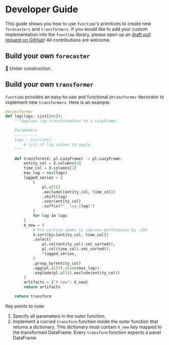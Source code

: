 # Developer Guide

This guide shows you how to use `functime`'s primitives to create new `forecasters` and `transformers`. If you would like to add your custom implementation into the `functime` library, please open up an [draft pull request on GitHub](https://github.com/descendant-ai/functime/pulls)! All contributions are welcome.

## Build your own `forecaster`

🚧 Under construction.

## Build your own `transformer`

`functime` provides an easy-to-use and functional `@transformer` decorator to implement new `transformers`. Here is an example:

```python
@transformer
def lag(lags: List[int]):
    """Applies lag transformation to a LazyFrame.

    Parameters
    ----------
    lags : List[int]
        A list of lag values to apply.
    """

    def transform(X: pl.LazyFrame) -> pl.LazyFrame:
        entity_col = X.columns[0]
        time_col = X.columns[1]
        max_lag = max(lags)
        lagged_series = [
            (
                pl.all()
                .exclude([entity_col, time_col])
                .shift(lag)
                .over(entity_col)
                .suffix(f"__lag_{lag}")
            )
            for lag in lags
        ]
        X_new = (
            # Pre-sorting seems to improve performance by ~20%
            X.sort(by=[entity_col, time_col])
            .select(
                pl.col(entity_col).set_sorted(),
                pl.col(time_col).set_sorted(),
                *lagged_series,
            )
            .group_by(entity_col)
            .agg(pl.all().slice(max_lag))
            .explode(pl.all().exclude(entity_col))
        )
        artifacts = {"X_new": X_new}
        return artifacts

    return transform
```

Key points to note:

1. Specify all parameters in the outer function.
2. Implement a curried `transform` function inside the outer function that returns a dictionary. This dictionary must contain `X_new` key mapped to the transformed DataFrame. Every `transform` function expects a panel DataFrame.
